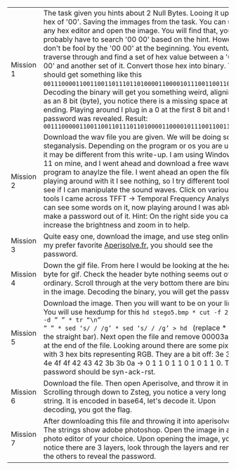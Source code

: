 |  |   |
| ------- | --------- |
|Mission 1| The task given you hints about 2 Null Bytes. Looing it up its hex of '00'. Saving the immages from the task. You can use any hex editor and open the image. You will find that, you probably have to search '00 00' based on the hint. However don't be fool by the '00 00' at the beginning. You eventually traverse through and find a set of hex value between a '00 00' and another set of it. Convert those hex into binary. You should get something like this <code>0011100001100110011011101101000011000010111001100110110</code>. Decoding the binary will get you something weird, aligning it as an 8 bit (byte), you notice there is a missing space at the ending. Playing around I plug in a 0 at the first 8 bit and the password was revealed. Result: <code>00111000001100110011011101101000011000010111001100110110</code> |
|Mission 2| Download the wav file you are given. We will be doing some steganalysis. Depending on the program or os you are using it may be different from this write-up. I am using Windows 11 on mine, and I went ahead and download a free wavepad program to anaylze the file. I went ahead an open the files, playing around with it I see nothing, so I try different tools to see if I can manipulate the sound waves. Click on various tools I came across TFFT -> Temporal Frequency Analysis. I can see some words on it, now playing around I was able to make a password out of it. Hint: On the right side you can increase the brightness and zoom in to help.|
|Mission 3| Quite easy one, download the image, and use steg online or my prefer favorite [Aperisolve.fr](https://aperisolve.fr/), you should see the password. |
|Mission 4 | Down the gif file. From here I would be looking at the header byte for gif. Check the header byte nothing seems out of the ordinary. Scroll through at the very bottom there are binary in the image. Decoding the binary, you will get the password.|
|Mission 5| Download the image. Then you will want to be on your linux. You will use hexdump for this <code>hd stego5.bmp * cut -f 2-20  -d ” ” * tr “\n” ” ” * sed ‘s/   / /g’ * sed ‘s/  / /g’ > hd </code> (replace * with the straight bar). Next open the file and remove 00003a2e at the end of the file. Looking around there are some pixels, with 3 hex bits representing RGB. They are a bit off: 3e 3f 3f 4e 4f 4f 42 43 42 3b 3b 0a -> 0  1  1  0  1  1  0  1  0  1  1  0. The password should be syn-ack-rst.|
|Mission 6| Download the file. Then open Aperisolve, and throw it in. Scrolling through down to Zsteg, you notice a very long string. It is encoded in base64, let's decode it. Upon decoding, you got the flag.|
|Mission 7| After downloading this file and throwing it into aperisolve. The strings show adobe photoshop. Open the image in a photo editor of your choice. Upon opening the image, you notice there are 3 layers, look through the layers and remove the others to reveal the password.|


